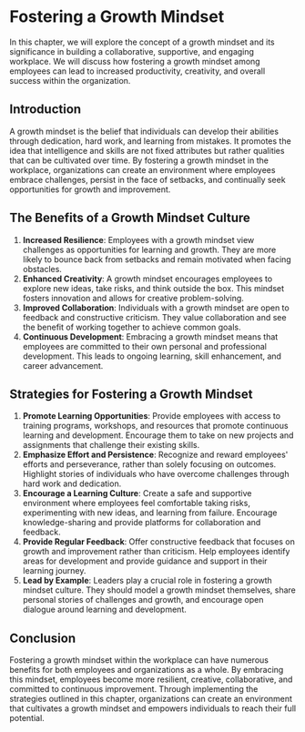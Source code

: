 Fostering a Growth Mindset
=====================================

In this chapter, we will explore the concept of a growth mindset and its significance in building a collaborative, supportive, and engaging workplace. We will discuss how fostering a growth mindset among employees can lead to increased productivity, creativity, and overall success within the organization.

Introduction
------------

A growth mindset is the belief that individuals can develop their abilities through dedication, hard work, and learning from mistakes. It promotes the idea that intelligence and skills are not fixed attributes but rather qualities that can be cultivated over time. By fostering a growth mindset in the workplace, organizations can create an environment where employees embrace challenges, persist in the face of setbacks, and continually seek opportunities for growth and improvement.

The Benefits of a Growth Mindset Culture
----------------------------------------

1. **Increased Resilience**: Employees with a growth mindset view challenges as opportunities for learning and growth. They are more likely to bounce back from setbacks and remain motivated when facing obstacles.
2. **Enhanced Creativity**: A growth mindset encourages employees to explore new ideas, take risks, and think outside the box. This mindset fosters innovation and allows for creative problem-solving.
3. **Improved Collaboration**: Individuals with a growth mindset are open to feedback and constructive criticism. They value collaboration and see the benefit of working together to achieve common goals.
4. **Continuous Development**: Embracing a growth mindset means that employees are committed to their own personal and professional development. This leads to ongoing learning, skill enhancement, and career advancement.

Strategies for Fostering a Growth Mindset
-----------------------------------------

1. **Promote Learning Opportunities**: Provide employees with access to training programs, workshops, and resources that promote continuous learning and development. Encourage them to take on new projects and assignments that challenge their existing skills.
2. **Emphasize Effort and Persistence**: Recognize and reward employees' efforts and perseverance, rather than solely focusing on outcomes. Highlight stories of individuals who have overcome challenges through hard work and dedication.
3. **Encourage a Learning Culture**: Create a safe and supportive environment where employees feel comfortable taking risks, experimenting with new ideas, and learning from failure. Encourage knowledge-sharing and provide platforms for collaboration and feedback.
4. **Provide Regular Feedback**: Offer constructive feedback that focuses on growth and improvement rather than criticism. Help employees identify areas for development and provide guidance and support in their learning journey.
5. **Lead by Example**: Leaders play a crucial role in fostering a growth mindset culture. They should model a growth mindset themselves, share personal stories of challenges and growth, and encourage open dialogue around learning and development.

Conclusion
----------

Fostering a growth mindset within the workplace can have numerous benefits for both employees and organizations as a whole. By embracing this mindset, employees become more resilient, creative, collaborative, and committed to continuous improvement. Through implementing the strategies outlined in this chapter, organizations can create an environment that cultivates a growth mindset and empowers individuals to reach their full potential.

